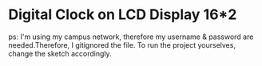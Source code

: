 # Digital Clock on LCD Display 16\*2

ps: I'm using my campus network, therefore my username & password are needed.Therefore, I gitignored the file. To run the project yourselves, change the sketch accordingly.
